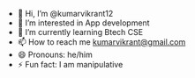- 👋 Hi, I’m @kumarvikrant12
- 👀 I’m interested in App development 
- 🌱 I’m currently learning Btech CSE
- 📫 How to reach me kumarvikrant@gmail.com
- 😄 Pronouns: he/him
- ⚡ Fun fact: I am manipulative 

<!---
kumarvikrant12/kumarvikrant12 is a ✨ special ✨ repository because its `README.md` (this file) appears on your GitHub profile.
You can click the Preview link to take a look at your changes.
--->
